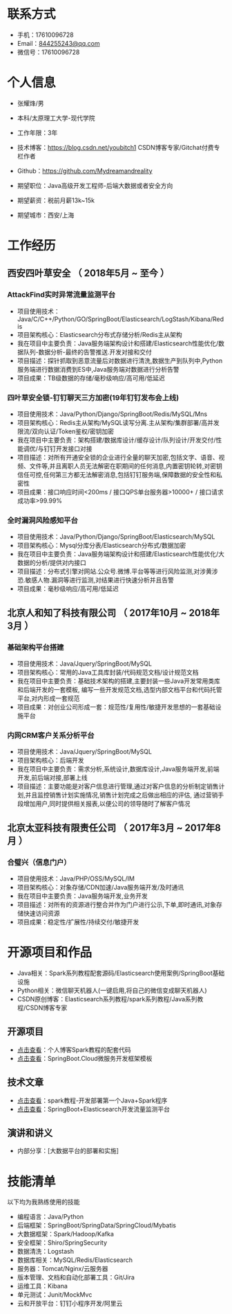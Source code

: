 
# 联系方式

- 手机：17610096728
- Email：844255243@qq.com
- 微信号：17610096728


# 个人信息

 - 张耀烽/男
 - 本科/太原理工大学-现代学院
 - 工作年限：3年
 - 技术博客：https://blog.csdn.net/youbitch1 CSDN博客专家/Gitchat付费专栏作者
 - Github：https://github.com/Mydreamandreality

 - 期望职位：Java高级开发工程师-后端大数据或者安全方向
 - 期望薪资：税前月薪13k~15k
 - 期望城市：西安/上海


# 工作经历

## 西安四叶草安全 （ 2018年5月 ~ 至今 ）

### AttackFind实时异常流量监测平台 
- 项目使用技术：Java/C/C++/Python/GO/SpringBoot/Elasticsearch/LogStash/Kibana/Redis
- 项目架构核心：Elasticsearch分布式存储分析/Redis主从架构
- 我在项目中主要负责：Java服务端架构设计和搭建/Elasticsearch性能优化/数据队列-数据分析-最终的告警推送.开发对接和交付
- 项目描述：探针抓取到恶意流量后对数据进行清洗,数据生产到队列中,Python服务端进行数据消费到ES中,Java服务端对数据进行分析告警
- 项目成果：TB级数据的存储/毫秒级响应/高可用/低延迟

### 四叶草安全锁-钉钉聊天三方加密(19年钉钉发布会上线) 
- 项目使用技术：Java/Python/Django/SpringBoot/Redis/MySQL/Mns
- 项目架构核心：Redis主从架构/MySQL读写分离.主从架构/集群部署/高并发限流/双向认证/Token鉴权/密钥加密
- 我在项目中主要负责：架构搭建/数据库设计/缓存设计/队列设计/开发交付/性能调优/与钉钉开发接口对接
- 项目描述：对所有开通安全锁的企业进行全量的聊天加密,包括文字、语音、视频、文件等,并且离职人员无法解密在职期间的任何消息,内置密钥轮转,对密钥信任可控,任何第三方都无法解密消息,包括钉钉服务端,保障数据的安全性和私密性
- 项目成果：接口响应时间<200ms / 接口QPS单台服务器>10000+ / 接口请求成功率>99.99%

### 全时漏洞风险感知平台
- 项目使用技术：Java/Python/Django/SpringBoot/Elasticsearch/MySQL
- 项目架构核心：Mysql分库分表/Elasticsearch分布式/数据加密
- 我在项目中主要负责：Java服务端架构设计和搭建/Elasticsearch性能优化/大数据的分析/提供对内接口
- 项目描述：分布式引擎对网站.公众号.微博.平台等等进行风险监测,对涉黄涉恐.敏感人物.漏洞等进行监测,对结果进行快速分析并且告警
- 项目成果：毫秒级响应/高可用/低延迟
  
## 北京人和知了科技有限公司 （ 2017年10月 ~ 2018年3月 ）

### 基础架构平台搭建
- 项目使用技术：Java/Jquery/SpringBoot/MySQL
- 项目架构核心：常用的Java工具库封装/代码规范文档/设计规范文档
- 我在项目中主要负责：基础技术架构的搭建,主要封装一些Java开发常用类库和后端开发的一套模板,
                     编写一些开发规范文档,选型内部文档平台和代码托管平台,对内形成一套规范
- 项目成果：对创业公司形成一套：规范性/复用性/敏捷开发思想的一套基础设施平台

### 内网CRM客户关系分析平台
- 项目使用技术：Java/Jquery/SpringBoot/MySQL
- 项目架构核心：后端开发
- 我在项目中主要负责：需求分析,系统设计,数据库设计,Java服务端开发,前端开发,前后端对接,部署上线
- 项目描述：主要功能是对客户信息进行管理,通过对客户信息的分析制定销售计划,并且监控销售计划实施情况,销售计划完成之后做出相应的评估,
            通过营销手段增加用户,同时提供相关报表,以便公司的领导随时了解客户情况
  
## 北京太亚科技有限责任公司 （ 2017年3月 ~ 2017年8月 ）

### 合璧兴（信息门户）
- 项目使用技术：Java/PHP/OSS/MySQL/IM
- 项目架构核心：对象存储/CDN加速/Java服务端开发/及时通讯
- 我在项目中主要负责：Java服务端开发,业务开发
- 项目描述：对所有的资源进行整合并作为门户进行公示,下单,即时通讯,对象存储快速访问资源
- 项目成果：稳定性/扩展性/持续交付/敏捷开发

# 开源项目和作品
- Java相关：Spark系列教程配套源码/Elasticsearch使用案例/SpringBoot基础设施
- Python相关：微信聊天机器人(一键启用,将自己的微信变成聊天机器人)
- CSDN原创博客：Elasticsearch系列教程/spark系列教程/Java系列教程/CSDN博客专家

## 开源项目

  - [点击查看](https://github.com/Mydreamandreality/sparkResearch)：个人博客Spark教程的配套代码
  - [点击查看](https://github.com/Mydreamandreality/SpringCloudEy)：SpringBoot.Cloud微服务开发框架模板

## 技术文章

- [点击查看](https://blog.csdn.net/youbitch1/article/details/88421965)：spark教程-开发部署第一个Java+Spark程序
- [点击查看](https://gitbook.cn/gitchat/activity/5d355fe8757eb95eda480a08)：SpringBoot+Elasticsearch开发流量监测平台

## 演讲和讲义

  - 内部分享：[大数据平台的部署和实施]
        
# 技能清单

以下均为我熟练使用的技能

- 编程语言：Java/Python
- 后端框架：SpringBoot/SpringData/SpringCloud/Mybatis
- 大数据框架：Spark/Hadoop/Kafka
- 安全框架：Shiro/SpringSecurity
- 数据清洗：Logstash
- 数据库相关：MySQL/Redis/Elasticsearch
- 服务器：Tomcat/Nginx/云服务器
- 版本管理、文档和自动化部署工具：Git/Jira
- 运维工具：Kibana
- 单元测试：Junit/MockMvc
- 云和开放平台：钉钉小程序开发/阿里云
